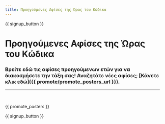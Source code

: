 ```yaml
---
title: Προηγούμενες Αφίσες της Ώρας του Κώδικα
---
```


{{ signup_button }}

# Προηγούμενες Αφίσες της Ώρας του Κώδικα

### Βρείτε εδώ τις αφίσες προηγούμενων ετών για να διακοσμήσετε την τάξη σας! Αναζητάτε νέες αφίσες; [Κάνετε κλικ εδώ]({{ promote/promote_posters_url }}).

* * *

<br />

{{ promote_posters }}

{{ signup_button }}